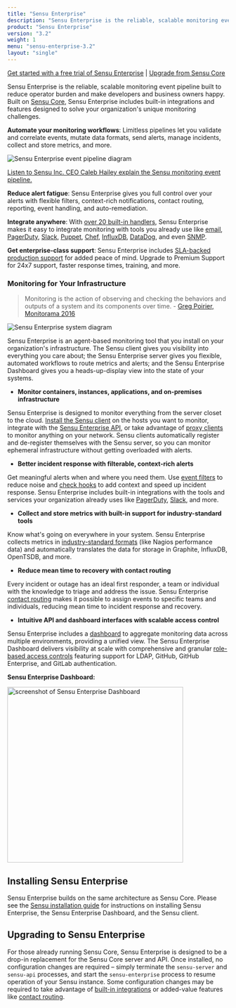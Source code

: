 ```yaml
---
title: "Sensu Enterprise"
description: "Sensu Enterprise is the reliable, scalable monitoring event pipeline built to reduce operator burden and meet the challenges of monitoring hybrid-cloud and ephemeral infrastructures."
product: "Sensu Enterprise"
version: "3.2"
weight: 1
menu: "sensu-enterprise-3.2"
layout: "single"
---
```


[Get started with a free trial of Sensu Enterprise][1] | [Upgrade from Sensu Core][24]

Sensu Enterprise is the reliable, scalable monitoring event pipeline built to reduce operator burden and make developers and business owners happy.
Built on [Sensu Core][3], Sensu Enterprise includes built-in integrations and features designed to solve your organization's unique monitoring challenges.

**Automate your monitoring workflows**: Limitless pipelines let you validate and correlate events, mutate data formats, send alerts, manage incidents, collect and store metrics, and more.

<img alt="Sensu Enterprise event pipeline diagram" title="Sensu Enterprise lets you take monitoring events from your system and use pipelines to take the right action for your workflow." src="/images/pipeline-enterprise.svg">

<i class="fa fa-youtube-play" aria-hidden="true"></i> <a target="_blank" href="https://www.youtube.com/watch?v=jUW4rAqazwA">Listen to Sensu Inc. CEO Caleb Hailey explain the Sensu monitoring event pipeline.</a>

**Reduce alert fatigue**: Sensu Enterprise gives you full control over your alerts with flexible filters, context-rich notifications, contact routing, reporting, event handling, and auto-remediation.

**Integrate anywhere**: With [over 20 built-in handlers][4], Sensu Enterprise makes it easy to integrate monitoring with tools you already use like [email][5], [PagerDuty][6], [Slack][7], [Puppet][8], [Chef][9], [InfluxDB][10], [DataDog][11], and even [SNMP][12].

**Get enterprise-class support**: Sensu Enterprise includes [SLA-backed production support][13] for added peace of mind. Upgrade to Premium Support for 24x7 support, faster response times, training, and more.

### Monitoring for Your Infrastructure

> Monitoring is the action of observing and checking the behaviors and outputs of a system and its components over time. - [Greg Poirier, Monitorama 2016](https://vimeo.com/173610062)

<img alt="Sensu Enterprise system diagram" src="/images/system-enterprise.png">

Sensu Enterprise is an agent-based monitoring tool that you install on your organization's infrastructure.
The Sensu client gives you visibility into everything you care about; the Sensu Enterprise server gives you flexible, automated workflows to route metrics and alerts; and the Sensu Enterprise Dashboard gives you a heads-up-display view into the state of your systems.

- **Monitor containers, instances, applications, and on-premises infrastructure**

Sensu Enterprise is designed to monitor everything from the server closet to the cloud.
[Install the Sensu client][14] on the hosts you want to monitor, integrate with the [Sensu Enterprise API][15], or take advantage of [proxy clients][16] to monitor anything on your network.
Sensu clients automatically register and de-register themselves with the Sensu server, so you can monitor ephemeral infrastructure without getting overloaded with alerts.

- **Better incident response with filterable, context-rich alerts**

Get meaningful alerts when and where you need them.
Use [event filters][17] to reduce noise and [check hooks][19] to add context and speed up incident response.
Sensu Enterprise includes built-in integrations with the tools and services your organization already uses like [PagerDuty][20], [Slack][21], and more.

- **Collect and store metrics with built-in support for industry-standard tools**

Know what's going on everywhere in your system.
Sensu Enterprise collects metrics in [industry-standard formats][26] (like Nagios performance data) and automatically translates the data for storage in Graphite, InfluxDB, OpenTSDB, and more.

- **Reduce mean time to recovery with contact routing**

Every incident or outage has an ideal first responder, a team or individual with the knowledge to triage and address the issue. Sensu Enterprise [contact routing][23] makes it possible to assign events to specific teams and individuals, reducing mean time to incident response and recovery.

- **Intuitive API and dashboard interfaces with scalable access control**

Sensu Enterprise includes a [dashboard][18] to aggregate monitoring data across multiple environments, providing a unified view.
The Sensu Enterprise Dashboard delivers visibility at scale with comprehensive and granular [role-based access controls][25] featuring support for LDAP, GitHub, GitHub Enterprise, and GitLab authentication.

**Sensu Enterprise Dashboard:**

<img alt="screenshot of Sensu Enterprise Dashboard" src="/images/enterprise-dashboard-hud-hero.png" width="400px">

## Installing Sensu Enterprise

Sensu Enterprise builds on the same architecture as Sensu Core.
Please see the [Sensu installation guide][22] for instructions on installing
Sensu Enterprise, the Sensu Enterprise Dashboard, and the Sensu client.

## Upgrading to Sensu Enterprise

For those already running Sensu Core, Sensu Enterprise is designed to be a
drop-in replacement for the Sensu Core server and API. Once installed,
no configuration changes are required – simply terminate the
`sensu-server` and `sensu-api` processes, and start the `sensu-enterprise`
process to resume operation of your Sensu instance. Some configuration
changes may be required to take advantage of [built-in integrations][4]
or added-value features like [contact routing][23].

[1]: https://account.sensu.io/users/sign_up?plan=platinum
[2]: #upgrading-to-sensu-enterprise
[3]: /sensu-core/latest
[4]: built-in-handlers/#list-of-built-in-handlers
[5]: integrations/email
[6]: integrations/pagerduty
[7]: integrations/slack
[8]: integrations/puppet
[9]: integrations/chef
[10]: integrations/influxdb
[11]: integrations/datadog
[12]: integrations/snmp
[13]: https://sensu.io/features/support
[14]: /sensu-core/latest/installation/install-sensu-client
[15]: api
[16]: /sensu-core/latest/reference/clients#proxy-clients
[17]: built-in-filters
[18]: /sensu-enterprise-dashboard/latest
[19]: /sensu-core/latest/reference/checks/#check-hooks
[20]:  https://www.pagerduty.com
[21]:  https://slack.com
[22]: /sensu-core/latest/installation/overview
[23]: contact-routing
[24]: #upgrading-to-sensu-enterprise
[25]: /sensu-enterprise-dashboard/latest/rbac/overview
[26]: built-in-mutators
